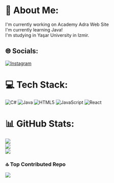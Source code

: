 # 💫 About Me:
I'm currently working on Academy Adra Web Site<br>I'm currently learning Java!<br>I'm studying in Yaşar University in Izmir.<br>


## 🌐 Socials:
[![Instagram](https://img.shields.io/badge/Instagram-%23E4405F.svg?logo=Instagram&logoColor=white)](https://instagram.com/denizkandemir_) 

# 💻 Tech Stack:
![C#](https://img.shields.io/badge/c%23-%23239120.svg?style=for-the-badge&logo=csharp&logoColor=white) ![Java](https://img.shields.io/badge/java-%23ED8B00.svg?style=for-the-badge&logo=openjdk&logoColor=white) ![HTML5](https://img.shields.io/badge/html5-%23E34F26.svg?style=for-the-badge&logo=html5&logoColor=white) ![JavaScript](https://img.shields.io/badge/javascript-%23323330.svg?style=for-the-badge&logo=javascript&logoColor=%23F7DF1E) ![React](https://img.shields.io/badge/react-%2320232a.svg?style=for-the-badge&logo=react&logoColor=%2361DAFB)
# 📊 GitHub Stats:
![](https://github-readme-stats.vercel.app/api?username=denizkandemir&theme=dark&hide_border=false&include_all_commits=true&count_private=true)<br/>
![](https://github-readme-streak-stats.herokuapp.com/?user=denizkandemir&theme=dark&hide_border=false)<br/>
![](https://github-readme-stats.vercel.app/api/top-langs/?username=denizkandemir&theme=dark&hide_border=false&include_all_commits=true&count_private=true&layout=compact)

### 🔝 Top Contributed Repo
![](https://github-contributor-stats.vercel.app/api?username=denizkandemir&limit=5&theme=tokyonight&combine_all_yearly_contributions=true)

